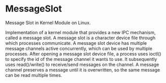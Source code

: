 # MessageSlot
Message Slot in Kernel Module on Linux.

Implementation of a kernel module that provides a new IPC mechanism,
called a message slot. A message slot is a character device file through which processes communicate.
A message slot device has multiple message channels active concurrently, which can be used by
multiple processes. After opening a message slot device file, a process uses ioctl() to specify the
id of the message channel it wants to use. It subsequently uses read()/write() to receive/send
messages on the channel. A message channel preserves a message until it
is overwritten, so the same message can be read multiple times.

